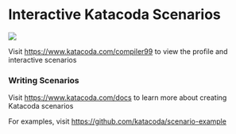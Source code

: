 # Interactive Katacoda Scenarios

[![](http://shields.katacoda.com/katacoda/compiler99/count.svg)](https://www.katacoda.com/compiler99 "Get your profile on Katacoda.com")

Visit https://www.katacoda.com/compiler99 to view the profile and interactive scenarios

### Writing Scenarios
Visit https://www.katacoda.com/docs to learn more about creating Katacoda scenarios

For examples, visit https://github.com/katacoda/scenario-example
